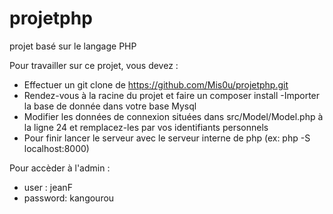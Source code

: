 # projetphp
projet basé sur le langage PHP

Pour travailler sur ce projet, vous devez :
- Effectuer un git clone de https://github.com/Mis0u/projetphp.git
- Rendez-vous à la racine du projet et faire un composer install
-Importer la base de donnée dans votre base Mysql
- Modifier les données de connexion situées dans src/Model/Model.php à la ligne 24 et remplacez-les par vos identifiants personnels
- Pour finir lancer le serveur avec le serveur interne de php (ex: php -S localhost:8000)

Pour accèder à l'admin :

- user : jeanF
- password: kangourou
